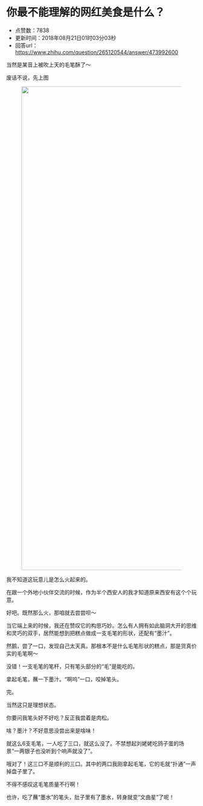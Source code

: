# 你最不能理解的网红美食是什么？
- 点赞数：7838
- 更新时间：2018年08月21日01时03分03秒
- 回答url：https://www.zhihu.com/question/265120544/answer/473992600
<body>
 <p data-pid="KKkiqOn2">当然是某音上被吹上天的毛笔酥了～</p>
 <p data-pid="tAcLx_aO">废话不说，先上图</p>
 <figure>
  <img src="https://pic1.zhimg.com/50/v2-ce4aad63b6d104f6f3fcea5b4b9ddccb_720w.jpg?source=1940ef5c" data-rawwidth="1280" data-rawheight="720" data-original-token="v2-ce4aad63b6d104f6f3fcea5b4b9ddccb" class="origin_image zh-lightbox-thumb" width="1280" data-original="https://picx.zhimg.com/v2-ce4aad63b6d104f6f3fcea5b4b9ddccb_r.jpg?source=1940ef5c">
 </figure>
 <p data-pid="Hzmo9H7-">我不知道这玩意儿是怎么火起来的。</p>
 <p data-pid="vKbW2QxZ">在跟一个外地小伙伴交流的时候，作为半个西安人的我才知道原来西安有这个个玩意。</p>
 <p data-pid="RWuS9aBQ">好吧。既然那么火，那咱就去尝尝呗～</p>
 <p data-pid="JR1xMIRr">当它端上来的时候，我还在赞叹它的构思巧妙。怎么有人拥有如此脑洞大开的思维和灵巧的双手，居然能想到把糕点做成一支毛笔的形状，还配有“墨汁”。</p>
 <p data-pid="IDLAi0IL">然鹅，尝了一口，发现自己太天真。那根本不是什么毛笔形状的糕点，那是货真价实的毛笔啊～</p>
 <p data-pid="Q74Yd-D-">没错！一支毛笔的笔杆，只有笔头部分的“毛”是能吃的。</p>
 <p data-pid="oZyIGcVF">拿起毛笔，蘸一下墨汁。“啊呜”一口，咬掉笔头。</p>
 <p data-pid="zqbtq_oG">完。</p>
 <p data-pid="bBoY6lHP">当然这只是理想状态。</p>
 <p data-pid="BceBPpBH">你要问我笔头好不好吃？反正我尝着是肉松。</p>
 <p data-pid="IwSE5MV0">啥？墨汁？不好意思没尝出来是啥味！</p>
 <p data-pid="pf9s4TBG">就这么6支毛笔，一人吃了三口，就这么没了。不禁想起刘姥姥吃鸽子蛋的场景“一两银子也没听到个响声就没了”。</p>
 <p data-pid="Q4eo6qC2">哦对了！这三口不是顺利的三口。其中的两口我刚拿起毛笔，它的毛就“扑通”一声掉盘子里了。</p>
 <p data-pid="tgrUx9dz">不得不感叹这毛笔质量不行啊！</p>
 <p data-pid="JvBtLkg2">也许，吃了蘸“墨水”的笔头，肚子里有了墨水，转身就变“文曲星”了呢！</p>
</body>